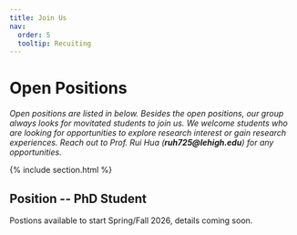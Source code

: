 ```yaml
---
title: Join Us
nav:
  order: 5
  tooltip: Recuiting
---
```


# Open Positions

_Open positions are listed in below. Besides the open positions, our group always looks for movitated students to join us. We welcome students who are looking for opportunities to explore research interest or gain research experiences._ _Reach out to Prof. Rui Hua (_**_ruh725@lehigh.edu_**_) for any opportunities._ 


{% include section.html %}

## Position -- PhD Student
Postions available to start Spring/Fall 2026, details coming soon.


<!-- 
## Position -- Research Assistant
Positions available to start Fall 2025, details coming soon.
-->

<!-- 
## Position -- Part-time Physical Therapist
Positions available to start Spring 2026, details coming soon.
-->